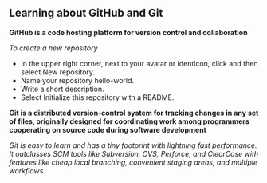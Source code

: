 ## Learning about GitHub and Git

**GitHub is a code hosting platform for version control and collaboration**

*To create a new repository*

- In the upper right corner, next to your avatar or identicon, click  and then select New repository.
- Name your repository hello-world.
- Write a short description.
- Select Initialize this repository with a README.


**Git is a distributed version-control system for tracking changes in any set of files, originally designed for coordinating work among programmers cooperating on source code during software development**

*Git is easy to learn and has a tiny footprint with lightning fast performance. It outclasses SCM tools like Subversion, CVS, Perforce, and ClearCase with features like cheap local branching, convenient staging areas, and multiple workflows.*
